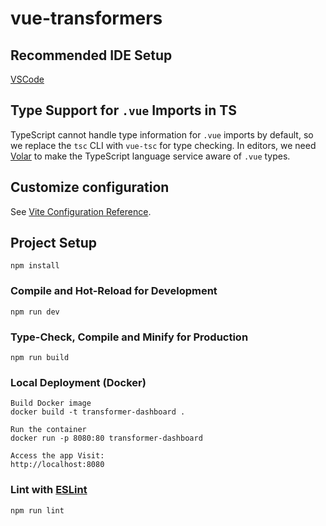 # vue-transformers

## Recommended IDE Setup

[VSCode](https://code.visualstudio.com/)

## Type Support for `.vue` Imports in TS

TypeScript cannot handle type information for `.vue` imports by default, so we replace the `tsc` CLI with `vue-tsc` for type checking. In editors, we need [Volar](https://marketplace.visualstudio.com/items?itemName=Vue.volar) to make the TypeScript language service aware of `.vue` types.

## Customize configuration

See [Vite Configuration Reference](https://vite.dev/config/).

## Project Setup

```
npm install
```

### Compile and Hot-Reload for Development

```
npm run dev
```

### Type-Check, Compile and Minify for Production

```
npm run build
```

### Local Deployment (Docker)
```
Build Docker image
docker build -t transformer-dashboard .

Run the container
docker run -p 8080:80 transformer-dashboard

Access the app Visit:
http://localhost:8080
```

### Lint with [ESLint](https://eslint.org/)

```
npm run lint
```
